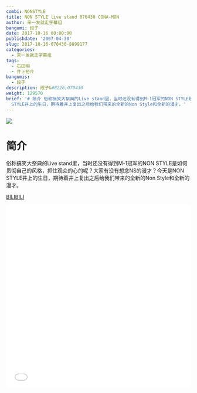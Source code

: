 ```yaml
---
combi: NONSTYLE
title: NON STYLE live stand 070430 CONA-MON
author: 来一发就走字幕组
bangumi: 段子
date: 2017-10-16 00:00:00
publishdate: '2007-04-30'
slug: 2017-10-16-070430-8899177
categories:
  - 来一发就走字幕组
tags:
  - 石田明
  - 井上裕介
bangumis:
  - 段子
description: 段子&#8226;070430
weight: 129570
brief: '# 简介 俗称搞笑大祭典的Live stand里，当时还没有得到M-1冠军的NON STYLE是如何贯彻自己的风格，抓住观众的心的呢？大家有没有想念NS的漫才？今天是NON
  STYLE井上的生日，期待着井上复出之后给我们带来的全新的Non Style和全新的漫才。'
---
```


![](https://i.imgur.com/GaMpsvv.jpg)

# 简介  
俗称搞笑大祭典的Live stand里，当时还没有得到M-1冠军的NON STYLE是如何贯彻自己的风格，抓住观众的心的呢？大家有没有想念NS的漫才？今天是NON STYLE井上的生日，期待着井上复出之后给我们带来的全新的Non Style和全新的漫才。

  [BILIBILI](https://www.bilibili.com/video/av8899177/)


<div class="vcontainer">  <iframe class='video' src="//www.bilibili.com/blackboard/player.html?aid=8899177" width="100%" height="500" frameborder="0" allowfullscreen="allowfullscreen"></iframe></div>
